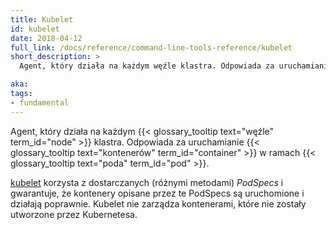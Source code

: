 ```yaml
---
title: Kubelet
id: kubelet
date: 2018-04-12
full_link: /docs/reference/command-line-tools-reference/kubelet
short_description: >
  Agent, który działa na każdym węźle klastra. Odpowiada za uruchamianie kontenerów w ramach poda.

aka:
tags:
- fundamental
---
```

 Agent, który działa na każdym {{< glossary_tooltip text="węźle" term_id="node" >}} klastra. Odpowiada za uruchamianie {{< glossary_tooltip text="kontenerów" term_id="container" >}} w ramach {{< glossary_tooltip text="poda" term_id="pod" >}}.

<!--more-->


[kubelet](/docs/reference/command-line-tools-reference/kubelet/)
korzysta z dostarczanych (różnymi metodami) _PodSpecs_ i gwarantuje, że
kontenery opisane przez te PodSpecs są uruchomione i działają poprawnie.
Kubelet nie zarządza kontenerami, które nie zostały utworzone przez Kubernetesa.
